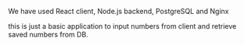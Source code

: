 We have used  React client, Node.js backend, PostgreSQL and Nginx

this is just a basic application to input numbers from client and retrieve saved numbers from DB.
